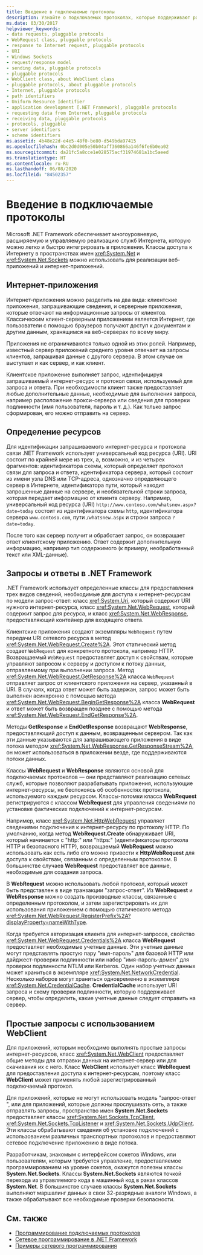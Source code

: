 ```yaml
---
title: Введение в подключаемые протоколы
description: Узнайте о подключаемых протоколах, которые поддерживают разработку приложений, использующих ресурсы Интернета, независимо от данных протокола, используемого ресурсами.
ms.date: 03/30/2017
helpviewer_keywords:
- data requests, pluggable protocols
- WebRequest class, pluggable protocols
- response to Internet request, pluggable protocols
- URI
- Windows Sockets
- request/response model
- sending data, pluggable protocols
- pluggable protocols
- WebClient class, about WebClient class
- pluggable protocols, about pluggable protocols
- Internet, pluggable protocols
- path identifiers
- Uniform Resource Identifier
- application development [.NET Framework], pluggable protocols
- requesting data from Internet, pluggable protocols
- receiving data, pluggable protocols
- protocols, pluggable
- server identifiers
- scheme identifiers
ms.assetid: 4b48e22d-e4e5-48f0-be80-d549bda97415
ms.openlocfilehash: 0bc2d0d005e50b04aff360866a146f6fe6b0ea02
ms.sourcegitcommit: da21fc5a8cce1e028575acf31974681a1bc5aeed
ms.translationtype: HT
ms.contentlocale: ru-RU
ms.lasthandoff: 06/08/2020
ms.locfileid: "84502357"
---
```

# <a name="introducing-pluggable-protocols"></a>Введение в подключаемые протоколы
Microsoft .NET Framework обеспечивает многоуровневую, расширяемую и управляемую реализацию служб Интернета, которую можно легко и быстро интегрировать в приложения. Классы доступа к Интернету в пространствах имен <xref:System.Net> и <xref:System.Net.Sockets> можно использовать для реализации веб-приложений и интернет-приложений.  
  
## <a name="internet-applications"></a>Интернет-приложения  
 Интернет-приложения можно разделить на два вида: клиентские приложения, запрашивающие сведения, и серверные приложения, которые отвечают на информационные запросы от клиентов. Классическим клиент-серверным приложением является Интернет, где пользователи с помощью браузеров получают доступ к документам и другим данным, хранящимся на веб-серверах по всему миру.  
  
 Приложения не ограничиваются только одной из этих ролей. Например, известный сервер приложений среднего уровня отвечает на запросы клиентов, запрашивая данные с другого сервера. В этом случае он выступает и как сервер, и как клиент.  
  
 Клиентское приложение выполняет запрос, идентифицируя запрашиваемый интернет-ресурс и протокол связи, используемый для запроса и ответа. При необходимости клиент также предоставляет любые дополнительные данные, необходимые для выполнения запроса, например расположение прокси-сервера или сведения для проверки подлинности (имя пользователя, пароль и т. д.). Как только запрос сформирован, его можно отправить на сервер.  
  
## <a name="identifying-resources"></a>Определение ресурсов  
 Для идентификации запрашиваемого интернет-ресурса и протокола связи .NET Framework использует универсальный код ресурса (URI). URI состоит по крайней мере из трех, а, возможно, и из четырех фрагментов: идентификатора схемы, который определяет протокол связи для запроса и ответа, идентификатора сервера, который состоит из имени узла DNS или TCP-адреса, однозначно определяющего сервер в Интернете, идентификатора пути, который находит запрошенные данные на сервере, и необязательной строки запроса, которая передает информацию от клиента серверу. Например, универсальный код ресурса (URI) `http://www.contoso.com/whatsnew.aspx?date=today` состоит из идентификатора схемы `http`, идентификатора сервера `www.contoso.com`, пути `/whatsnew.aspx` и строки запроса `?date=today`.  
  
 После того как сервер получит и обработает запрос, он возвращает ответ клиентскому приложению. Ответ содержит дополнительную информацию, например тип содержимого (к примеру, необработанный текст или XML-данные).  
  
## <a name="requests-and-responses-in-the-net-framework"></a>Запросы и ответы в .NET Framework  
 .NET Framework использует определенные классы для предоставления трех видов сведений, необходимые для доступа к интернет-ресурсам по модели запрос-ответ: класс <xref:System.Uri>, который содержит URI нужного интернет-ресурса, класс <xref:System.Net.WebRequest>, который содержит запрос для ресурса, и класс <xref:System.Net.WebResponse>, предоставляющий контейнер для входящего ответа.  
  
 Клиентские приложения создают экземпляры `WebRequest` путем передачи URI сетевого ресурса в метод <xref:System.Net.WebRequest.Create%2A>. Этот статический метод создает `WebRequest` для конкретного протокола, например HTTP. Возвращаемый `WebRequest` предоставляет доступ к свойствам, которые управляют запросом к серверу и доступом к потоку данных, отправляемому при выполнении запроса. Метод <xref:System.Net.WebRequest.GetResponse%2A> класса `WebRequest` отправляет запрос от клиентского приложения на сервер, указанный в URI. В случаях, когда ответ может быть задержан, запрос может быть выполнен асинхронно с помощью метода <xref:System.Net.WebRequest.BeginGetResponse%2A> класса **WebRequest** и ответ может быть возвращен позднее с помощью метода <xref:System.Net.WebRequest.EndGetResponse%2A>.  
  
 Методы **GetResponse** и **EndGetResponse** возвращают **WebResponse**, предоставляющий доступ к данным, возвращенным сервером. Так как эти данные указываются для запрашивающего приложения в виде потока методом <xref:System.Net.WebResponse.GetResponseStream%2A>, он может использоваться в приложении везде, где поддерживаются потоки данных.  
  
 Классы **WebRequest** и **WebResponse** являются основой для подключаемых протоколов — они представляют реализацию сетевых служб, которые позволяют разрабатывать приложения, использующие интернет-ресурсы, не беспокоясь об особенностях протокола, используемого каждым ресурсом. Классы-потомки класса **WebRequest** регистрируются с классом **WebRequest** для управления сведениями по установке фактических подключений к интернет-ресурсам.  
  
 Например, класс <xref:System.Net.HttpWebRequest> управляет сведениями подключения к интернет-ресурсу по протоколу HTTP. По умолчанию, когда метод **WebRequest.Create** обнаруживает URI, который начинается с "http:" или "https:" (идентификаторы протокола HTTP и безопасного HTTP), возвращаемый **WebRequest** можно использовать как есть либо его можно привести к **HttpWebRequest** для доступа к свойствам, связанным с определенным протоколом. В большинстве случаев **WebRequest** предоставляет все данные, необходимые для создания запроса.  
  
 В **WebRequest** можно использовать любой протокол, который может быть представлен в виде транзакции "запрос-ответ". Из **WebRequest** и **WebResponse** можно создать производные классы, связанные с определенным протоколом, и затем зарегистрировать их для использования приложением с помощью статического метода <xref:System.Net.WebRequest.RegisterPrefix%2A?displayProperty=nameWithType>.  
  
 Когда требуется авторизация клиента для интернет-запросов, свойство <xref:System.Net.WebRequest.Credentials%2A> класса **WebRequest** предоставляет необходимые учетные данные. Эти учетные данные могут представлять простую пару "имя-пароль" для базовой HTTP или дайджест-проверки подлинности или набор "имя-пароль-домен" для проверки подлинности NTLM или Kerberos. Один набор учетных данных может храниться в экземпляре <xref:System.Net.NetworkCredential>. Несколько наборов могут храниться одновременно в экземпляре <xref:System.Net.CredentialCache>. **CredentialCache** использует URI запроса и схему проверки подлинности, которую поддерживает сервер, чтобы определить, какие учетные данные следует отправить на сервер.  
  
## <a name="simple-requests-with-webclient"></a>Простые запросы с использованием WebClient  
 Для приложений, которым необходимо выполнять простые запросы интернет-ресурсов, класс <xref:System.Net.WebClient> предоставляет общие методы для отправки данных на интернет-сервер или для скачивания их с него. Класс **WebClient** использует класс **WebRequest** для предоставления доступа к интернет-ресурсам, поэтому класс **WebClient** может применять любой зарегистрированный подключаемый протокол.  
  
 Для приложений, которые не могут использовать модель "запрос-ответ ", или для приложений, которые должны прослушивать сеть, а также отправлять запросы, пространство имен **System.Net.Sockets** предоставляет классы <xref:System.Net.Sockets.TcpClient>, <xref:System.Net.Sockets.TcpListener> и <xref:System.Net.Sockets.UdpClient>. Эти классы обрабатывают сведения об установке подключений с использованием различных транспортных протоколов и предоставляют сетевое подключение приложению в виде потока.  
  
 Разработчикам, знакомым с интерфейсом сокетов Windows, или пользователям, которым требуется управление, предоставляемое программированием на уровне сокетов, окажутся полезны классы **System.Net.Sockets**. Классы **System.Net.Sockets** являются точкой перехода из управляемого кода в машинный код в раках классов **System.Net**. В большинстве случаев классы **System.Net.Sockets** выполняют маршалинг данных в свои 32-разрядные аналоги Windows, а также обрабатывают все необходимые проверки безопасности.  
  
## <a name="see-also"></a>См. также

- [Программирование подключаемых протоколов](programming-pluggable-protocols.md)
- [Сетевое программирование в .NET Framework](index.md)
- [Примеры сетевого программирования](network-programming-samples.md)
